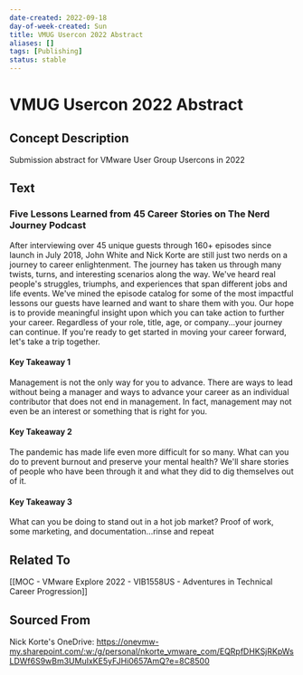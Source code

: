 ```yaml
---
date-created: 2022-09-18
day-of-week-created: Sun
title: VMUG Usercon 2022 Abstract
aliases: []
tags: [Publishing]
status: stable
---
```


# VMUG Usercon 2022 Abstract

## Concept Description
Submission abstract for VMware User Group Usercons in 2022

## Text

### Five Lessons Learned from 45 Career Stories on The Nerd Journey Podcast

After interviewing over 45 unique guests through 160+ episodes since launch in July 2018, John White and Nick Korte are still just two nerds on a journey to career enlightenment. The journey has taken us through many twists, turns, and interesting scenarios along the way. We've heard real people's struggles, triumphs, and experiences that span different jobs and life events. We've mined the episode catalog for some of the most impactful lessons our guests have learned and want to share them with you. Our hope is to provide meaningful insight upon which you can take action to further your career. Regardless of your role, title, age, or company...your journey can continue. If you're ready to get started in moving your career forward, let's take a trip together.

#### Key Takeaway 1

Management is not the only way for you to advance. There are ways to lead without being a manager and ways to advance your career as an individual contributor that does not end in management. In fact, management may not even be an interest or something that is right for you.

#### Key Takeaway 2

The pandemic has made life even more difficult for so many. What can you do to prevent burnout and preserve your mental health? We'll share stories of people who have been through it and what they did to dig themselves out of it.

#### Key Takeaway 3

What can you be doing to stand out in a hot job market? Proof of work, some marketing, and documentation...rinse and repeat

## Related To
[[MOC - VMware Explore 2022 - VIB1558US - Adventures in Technical Career Progression]]

## Sourced From
Nick Korte's OneDrive: https://onevmw-my.sharepoint.com/:w:/g/personal/nkorte_vmware_com/EQRpfDHKSjRKpWsLDWf6S9wBm3UMuIxKE5yFJHi0657AmQ?e=8C8500

